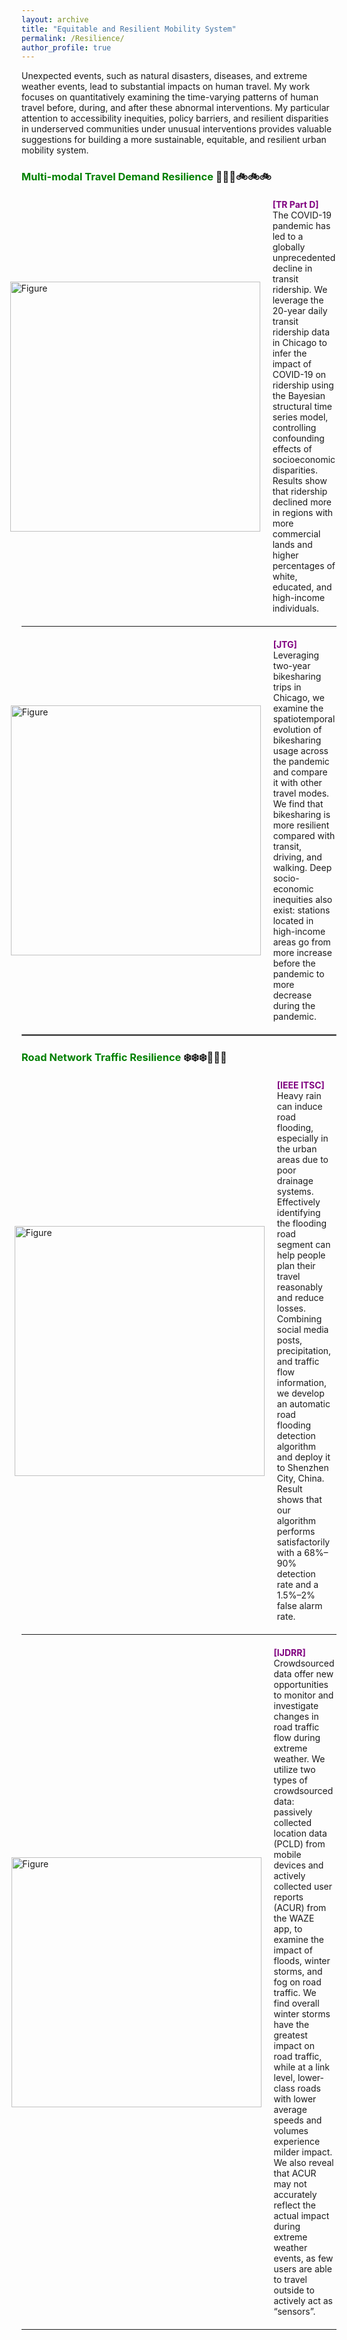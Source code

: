 ```yaml
---
layout: archive
title: "Equitable and Resilient Mobility System"
permalink: /Resilience/
author_profile: true
---
```


Unexpected events, such as natural disasters, diseases, and extreme weather events, lead to substantial impacts on human travel.
My work focuses on quantitatively examining the time-varying patterns of human travel before, during, and after these abnormal interventions.
My particular attention to accessibility inequities, policy barriers, and resilient disparities in underserved
communities under unusual interventions provides valuable suggestions for building a more sustainable, equitable, and resilient urban
mobility system.

### <span style="color: green"> Multi-modal Travel Demand Resilience </span> 🚌🚌🚌🚲🚲🚲

<div style="display: flex; justify-content: center; align-items: center; margin-top: 20px; margin-bottom: 20px;">
  <div style="flex: 0 0 auto; text-align: left; margin-right: 20px;">
    <a href="https://www.sciencedirect.com/science/article/pii/S1361920920308397">
        <img src="https://songhuahu-umd.github.io/images/FF33.png" alt="Figure" style="width: 400px;" />
    </a>
  </div>

  <div style="flex: 1; text-align: left; margin-right: 20px;">
    <b><span style="color: purple;">[TR Part D]</span></b>
    The COVID-19 pandemic has led to a globally unprecedented decline in transit ridership. 
    We leverage the 20-year daily transit ridership data in Chicago to infer the impact of COVID-19 on ridership using the Bayesian structural time series model, 
    controlling confounding effects of socioeconomic disparities. 
    Results show that ridership declined more in regions with more commercial lands and higher percentages of white, educated, and high-income individuals.
  </div>
</div>

---
<div style="display: flex; justify-content: center; align-items: center; margin-top: 20px; margin-bottom: 20px;">
  <div style="flex: 0 0 auto; text-align: left; margin-right: 20px;">
    <a href="https://www.sciencedirect.com/science/article/pii/S0966692321000508">
        <img src="https://songhuahu-umd.github.io/images/FF31.png" alt="Figure" style="width: 400px;" />
    </a>
  </div>

  <div style="flex: 1; text-align: left; margin-right: 20px;">
    <b><span style="color: purple;">[JTG]</span></b>
    Leveraging two-year bikesharing trips in Chicago, we examine the spatiotemporal evolution of bikesharing usage 
    across the pandemic and compare it with other travel modes.
    We find that bikesharing is more resilient compared with transit, driving, and walking.
    Deep socio-economic inequities also exist: stations located in high-income areas go from 
    more increase before the pandemic to more decrease during the pandemic.
  </div>
</div>

<hr style="border:1px solid gray">

### <span style="color: green"> Road Network Traffic Resilience </span> ❄️❄️❄️🚧🚧🚧

<div style="display: flex; justify-content: center; align-items: center; margin-top: 20px; margin-bottom: 20px;">
  <div style="flex: 0 0 auto; text-align: left; margin-right: 20px;">
    <a href="https://ieeexplore.ieee.org/abstract/document/8569639">
        <img src="https://songhuahu-umd.github.io/images/Flood.png" alt="Figure" style="width: 400px;" />
    </a>
  </div>

  <div style="flex: 1; text-align: left; margin-right: 20px;">
    <b><span style="color: purple;">[IEEE ITSC]</span></b>
    Heavy rain can induce road flooding, especially in the urban areas due to poor drainage systems. Effectively identifying
    the flooding road segment can help people plan their travel reasonably and reduce losses. 
    Combining social media posts, precipitation, and traffic flow information, we develop an automatic road flooding detection algorithm 
    and deploy it to Shenzhen City, China. Result shows that our algorithm performs
    satisfactorily with a 68%–90% detection rate and a 1.5%–2% false alarm rate.
  </div>
</div>

---
<div style="display: flex; justify-content: center; align-items: center; margin-top: 20px; margin-bottom: 20px;">
  <div style="flex: 0 0 auto; text-align: left; margin-right: 20px;">
    <a href="https://www.sciencedirect.com/science/article/pii/S2212420924005168">
        <img src="https://songhuahu-umd.github.io/images/Weather.jpg" alt="Figure" style="width: 400px;" />
    </a>
  </div>

  <div style="flex: 1; text-align: left; margin-right: 20px;">
    <b><span style="color: purple;">[IJDRR]</span></b>
    Crowdsourced data offer new opportunities to monitor and investigate changes in road traffic flow during extreme weather. 
    We utilize two types of crowdsourced data: passively collected location data (PCLD) from mobile devices and 
    actively collected user reports (ACUR) from the WAZE app, to examine the impact of floods, winter storms, and fog on road traffic. 
    We find overall winter storms have the greatest impact on road traffic, while at a link level, 
    lower-class roads with lower average speeds and volumes experience milder impact. 
    We also reveal that ACUR may not accurately reflect the actual impact during extreme weather events, 
    as few users are able to travel outside to actively act as “sensors”.
  </div>
</div>



---
